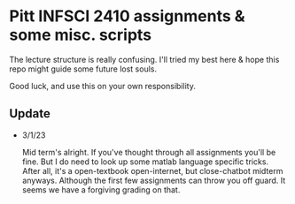 # Pitt INFSCI 2410 assignments & some misc. scripts

The lecture structure is really confusing. I'll tried my best here & hope this repo might guide some future lost souls.

Good luck, and use this on your own responsibility.

## Update

- 3/1/23

  Mid term's alright. If you've thought through all assignments you'll be fine. But I do need to look up some matlab language specific tricks. After all, it's a open-textbook open-internet, but close-chatbot midterm anyways. Although the first few assignments can throw you off guard. It seems we have a forgiving grading on that. 
